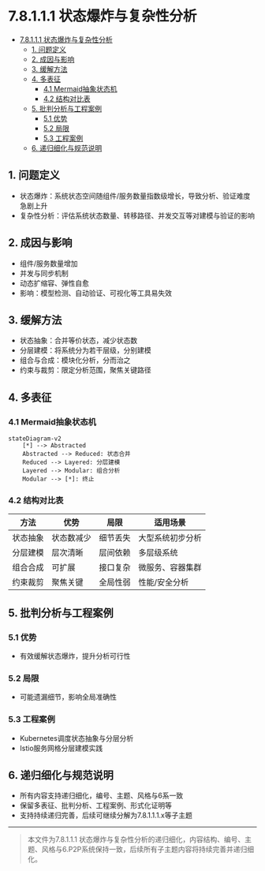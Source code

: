 # 7.8.1.1.1 状态爆炸与复杂性分析

<!-- TOC START -->

- [7.8.1.1.1 状态爆炸与复杂性分析](#78111-状态爆炸与复杂性分析)
  - [1. 问题定义](#1-问题定义)
  - [2. 成因与影响](#2-成因与影响)
  - [3. 缓解方法](#3-缓解方法)
  - [4. 多表征](#4-多表征)
    - [4.1 Mermaid抽象状态机](#41-mermaid抽象状态机)
    - [4.2 结构对比表](#42-结构对比表)
  - [5. 批判分析与工程案例](#5-批判分析与工程案例)
    - [5.1 优势](#51-优势)
    - [5.2 局限](#52-局限)
    - [5.3 工程案例](#53-工程案例)
  - [6. 递归细化与规范说明](#6-递归细化与规范说明)

<!-- TOC END -->

## 1. 问题定义

- 状态爆炸：系统状态空间随组件/服务数量指数级增长，导致分析、验证难度急剧上升
- 复杂性分析：评估系统状态数量、转移路径、并发交互等对建模与验证的影响

## 2. 成因与影响

- 组件/服务数量增加
- 并发与同步机制
- 动态扩缩容、弹性自愈
- 影响：模型检测、自动验证、可视化等工具易失效

## 3. 缓解方法

- 状态抽象：合并等价状态，减少状态数
- 分层建模：将系统分为若干层级，分别建模
- 组合与合成：模块化分析，分而治之
- 约束与裁剪：限定分析范围，聚焦关键路径

## 4. 多表征

### 4.1 Mermaid抽象状态机

```mermaid
stateDiagram-v2
    [*] --> Abstracted
    Abstracted --> Reduced: 状态合并
    Reduced --> Layered: 分层建模
    Layered --> Modular: 组合分析
    Modular --> [*]: 终止
```

### 4.2 结构对比表

| 方法 | 优势 | 局限 | 适用场景 |
|------|------|------|----------|
| 状态抽象 | 状态数减少 | 细节丢失 | 大型系统初步分析 |
| 分层建模 | 层次清晰 | 层间依赖 | 多层级系统 |
| 组合合成 | 可扩展 | 接口复杂 | 微服务、容器集群 |
| 约束裁剪 | 聚焦关键 | 全局性弱 | 性能/安全分析 |

## 5. 批判分析与工程案例

### 5.1 优势

- 有效缓解状态爆炸，提升分析可行性

### 5.2 局限

- 可能遗漏细节，影响全局准确性

### 5.3 工程案例

- Kubernetes调度状态抽象与分层分析
- Istio服务网格分层建模实践

## 6. 递归细化与规范说明

- 所有内容支持递归细化，编号、主题、风格与6系一致
- 保留多表征、批判分析、工程案例、形式化证明等
- 支持持续递归完善，后续可继续分解为7.8.1.1.1.x等子主题

---
> 本文件为7.8.1.1.1 状态爆炸与复杂性分析的递归细化，内容结构、编号、主题、风格与6.P2P系统保持一致，后续所有子主题内容将持续完善并递归细化。
